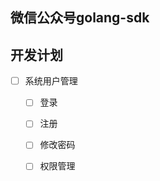 ## 微信公众号golang-sdk


## 开发计划 

- [ ] 系统用户管理
    - [ ] 登录
    - [ ] 注册
    - [ ] 修改密码
    - [ ] 权限管理
 
